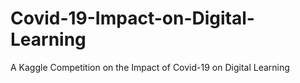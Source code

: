 # Covid-19-Impact-on-Digital-Learning
A Kaggle Competition on the Impact of Covid-19 on Digital Learning
